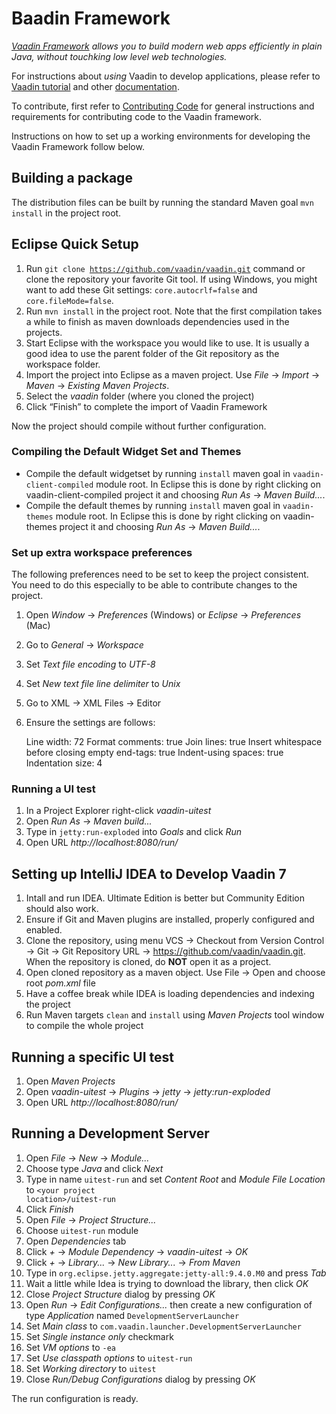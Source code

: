 # Baadin Framework

*[Vaadin Framework](https://vaadin.com/framework) allows you to build modern web apps efficiently in plain Java, without touchking low level web technologies.*

For instructions about _using_ Vaadin to develop applications, please refer to [Vaadin tutorial](https://vaadin.com/docs/-/part/framework/tutorial.html) and other [documentation](https://vaadin.com/docs/).

To contribute, first refer to [Contributing Code](https://vaadin.com/wiki/-/wiki/Main/Contributing+Code) for general instructions and requirements for contributing code to the Vaadin framework.

Instructions on how to set up a working environments for developing the Vaadin Framework follow below.

## Building a package

The distribution files can be built by running the standard Maven goal `mvn install` in the project root.

## Eclipse Quick Setup

1. Run
<code>git clone https://github.com/vaadin/vaadin.git</code>
command or clone the repository your favorite Git tool.
If using Windows, you might want to add these Git settings: `core.autocrlf=false` and `core.fileMode=false`.
1. Run <code>mvn install</code> in the project root.
Note that the first compilation takes a while to finish as maven downloads dependencies used in the projects.
1. Start Eclipse with the workspace you would like to use. It is usually a good idea to use the parent folder of the Git repository as the workspace folder.
1. Import the project into Eclipse as a maven project. Use *File* -> *Import* -> *Maven* -> *Existing Maven Projects*.
1. Select the *vaadin* folder (where you cloned the project)
1. Click “Finish” to complete the import of Vaadin Framework

Now the project should compile without further configuration.

### Compiling the Default Widget Set and Themes

* Compile the default widgetset by running <code>install</code> maven goal in `vaadin-client-compiled` module root.
In Eclipse this is done by right clicking on vaadin-client-compiled project it and choosing *Run As* -> *Maven Build...*.
* Compile the default themes by running <code>install</code> maven goal in `vaadin-themes` module root.
In Eclipse this is done by right clicking on vaadin-themes project it and choosing *Run As* -> *Maven Build...*.

### Set up extra workspace preferences

The following preferences need to be set to keep the project consistent. You need to do this especially to be able to contribute changes to the project.

1. Open *Window* -> *Preferences* (Windows) or *Eclipse* -> *Preferences* (Mac)
1. Go to *General* ->  *Workspace*
 1. Set *Text file encoding* to *UTF-8*
 1. Set *New text file line delimiter* to *Unix*
1. Go to XML -> XML Files -> Editor
 1. Ensure the settings are follows:
 
    Line width: 72
    Format comments: true
    Join lines: true
    Insert whitespace before closing empty end-tags: true
    Indent-using spaces: true
    Indentation size: 4


### Running a UI test

1. In a Project Explorer  right-click *vaadin-uitest*
1. Open *Run As* -> *Maven build...*
1. Type in <code>jetty:run-exploded</code> into *Goals* and click *Run*
1. Open URL *http://localhost:8080/run/<testUI>*

## Setting up IntelliJ IDEA to Develop Vaadin 7

1. Intall and run IDEA. Ultimate Edition is better but Community Edition should also work.
1. Ensure if Git and Maven plugins are installed, properly configured and enabled.
1. Clone the repository, using menu VCS -> Checkout from Version Control -> Git -> Git Repository URL -> https://github.com/vaadin/vaadin.git.
  When the repository is cloned, do **NOT** open it as a project.
1. Open cloned repository as a maven object. Use File -> Open and choose root _pom.xml_ file
1. Have a coffee break while IDEA is loading dependencies and indexing the project
1. Run Maven targets <code>clean</code> and <code>install</code> using *Maven Projects* tool window to compile the whole project

## Running a specific UI test

1. Open *Maven Projects*
1. Open *vaadin-uitest* -> *Plugins* -> *jetty* -> *jetty:run-exploded*
1. Open URL *http://localhost:8080/run/<testUI>*

## Running a Development Server

1. Open *File* -> *New* -> *Module...*
 1. Choose type *Java* and click *Next*
 1. Type in name <code>uitest-run</code> and set *Content Root* and *Module File Location* to <code>&lt;your project location&gt;/uitest-run</code>
 1. Click *Finish*
1. Open *File* -> *Project Structure...*
 1. Choose <code>uitest-run</code> module
 1. Open *Dependencies* tab
 1. Click *+* -> *Module Dependency* -> *vaadin-uitest* -> *OK*
 1. Click *+* -> *Library...* -> *New Library...* -> *From Maven*
 1. Type in <code>org.eclipse.jetty.aggregate:jetty-all:9.4.0.M0</code> and press *Tab*
 1. Wait a little while Idea is trying to download the library, then click *OK*
 1. Close *Project Structure* dialog by pressing *OK*
1. Open *Run* -> *Edit Configurations...* then create a new configuration of type *Application* named <code>DevelopmentServerLauncher</code>
 1. Set *Main class* to <code>com.vaadin.launcher.DevelopmentServerLauncher</code>
 1. Set *Single instance only* checkmark
 1. Set *VM options* to <code>-ea</code>
 1. Set *Use classpath options* to <code>uitest-run</code>
 1. Set *Working directory* to <code>uitest</code>
 1. Close *Run/Debug Configurations* dialog by pressing *OK*

The run configuration is ready.

